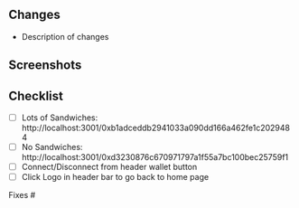 ## Changes
- Description of changes

## Screenshots 

## Checklist
- [ ] Lots of Sandwiches: http://localhost:3001/0xb1adceddb2941033a090dd166a462fe1c2029484
- [ ] No Sandwiches: http://localhost:3001/0xd3230876c670971797a1f55a7bc100bec25759f1
- [ ] Connect/Disconnect from header wallet button
- [ ] Click Logo in header bar to go back to home page

Fixes #
